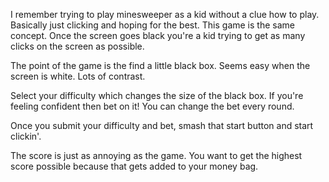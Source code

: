 I remember trying to play minesweeper as a kid without a clue how to play. Basically just clicking and hoping for the best. 
This game is the same concept. Once the screen goes black you're a kid trying to get as many clicks on the screen as possible.

The point of the game is the find a little black box. Seems easy when the screen is white. Lots of contrast. 

Select your difficulty which changes the size of the black box. If you're feeling confident then bet on it! You can change the bet every round.

Once you submit your difficulty and bet, smash that start button and start clickin'.

The score is just as annoying as the game. You want to get the highest score possible because that gets added to your money bag.
